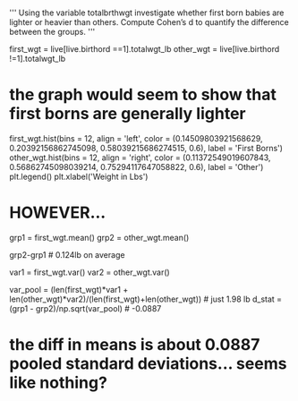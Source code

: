 >>>  ``` # Ex 2.4
'''
Using the variable totalbrthwgt
investigate whether first born babies are lighter or heavier than others. 
Compute Cohen’s d to quantify the difference between the groups.
'''

first_wgt = live[live.birthord ==1].totalwgt_lb
other_wgt = live[live.birthord !=1].totalwgt_lb



# the graph would seem to show that first borns are generally lighter
first_wgt.hist(bins = 12, align = 'left', color = (0.14509803921568629, 0.20392156862745098, 0.58039215686274515, 0.6), label = 'First Borns')
other_wgt.hist(bins = 12, align = 'right', color = (0.11372549019607843, 0.56862745098039214, 0.75294117647058822, 0.6), label = 'Other')
plt.legend()
plt.xlabel('Weight in Lbs')



# HOWEVER...
grp1 = first_wgt.mean()
grp2 = other_wgt.mean()

grp2-grp1 # 0.124lb on average

var1 = first_wgt.var()
var2 = other_wgt.var()

var_pool = (len(first_wgt)*var1 + len(other_wgt)*var2)/(len(first_wgt)+len(other_wgt)) # just 1.98 lb
d_stat = (grp1 - grp2)/np.sqrt(var_pool) # -0.0887
# the diff in means is about 0.0887 pooled standard deviations... seems like nothing?

```

